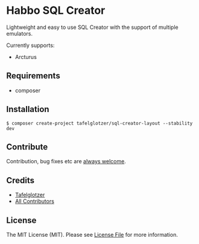 # Habbo SQL Creator
Lightweight and easy to use SQL Creator with the support of multiple emulators.

Currently supports:
- Arcturus

## Requirements
- composer

## Installation
```shell
$ composer create-project tafelglotzer/sql-creator-layout --stability dev
```

## Contribute
Contribution, bug fixes etc are [always welcome](https://github.com/tafelglotzer/sql-creator-layout/issues/new).

## Credits
- [Tafelglotzer](https://github.com/tafelglotzer)
- [All Contributors](https://github.com/tafelglotzer/sql-creator-layout/contributors)

## License
The MIT License (MIT).
Please see [License File](https://github.com/tafelglotzer/sql-creator-layout/blob/master/LICENSE) for more information.
